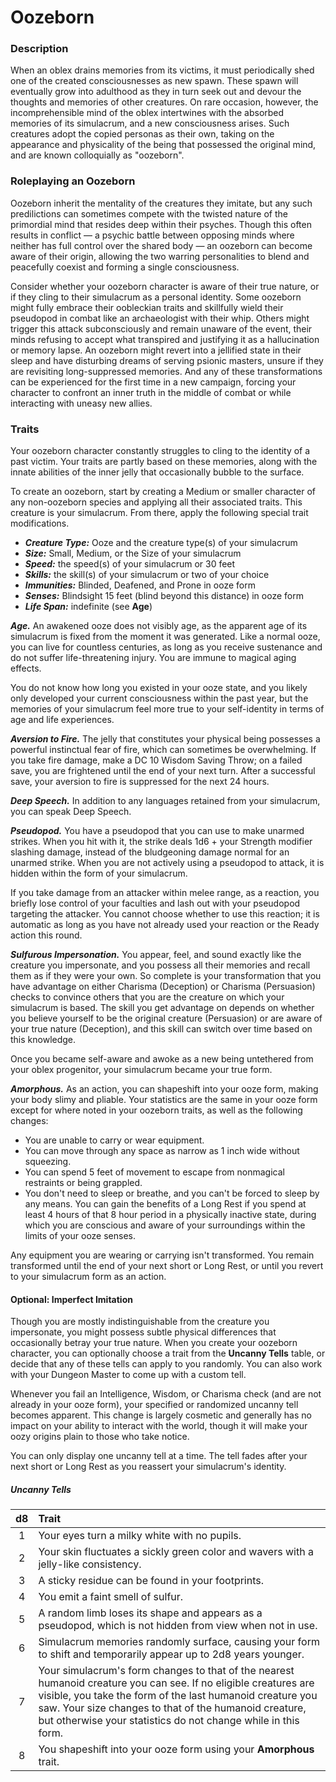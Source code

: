 # Oozeborn

### Description

When an oblex drains memories from its victims, it must periodically shed one of the created consciousnesses as new spawn. These spawn will eventually grow into adulthood as they in turn seek out and devour the thoughts and memories of other creatures. On rare occasion, however, the incomprehensible mind of the oblex intertwines with the absorbed memories of its simulacrum, and a new consciousness arises. Such creatures adopt the copied personas as their own, taking on the appearance and physicality of the being that possessed the original mind, and are known colloquially as "oozeborn".

### Roleplaying an Oozeborn

Oozeborn inherit the mentality of the creatures they imitate, but any such predilictions can sometimes compete with the twisted nature of the primordial mind that resides deep within their psyches. Though this often results in conflict — a psychic battle between opposing minds where neither has full control over the shared body — an oozeborn can become aware of their origin, allowing the two warring personalities to blend and peacefully coexist and forming a single consciousness.

Consider whether your oozeborn character is aware of their true nature, or if they cling to their simulacrum as a personal identity. Some oozeborn might fully embrace their oobleckian traits and skillfully wield their pseudopod in combat like an archaeologist with their whip. Others might trigger this attack subconsciously and remain unaware of the event, their minds refusing to accept what transpired and justifying it as a hallucination or memory lapse. An oozeborn might revert into a jellified state in their sleep and have disturbing dreams of serving psionic masters, unsure if they are revisiting long-suppressed memories. And any of these transformations can be experienced for the first time in a new campaign, forcing your character to confront an inner truth in the middle of combat or while interacting with uneasy new allies.

### Traits

Your oozeborn character constantly struggles to cling to the identity of a past victim. Your traits are partly based on these memories, along with the innate abilities of the inner jelly that occasionally bubble to the surface.

To create an oozeborn, start by creating a Medium or smaller character of any non-oozeborn species and applying all their associated traits. This creature is your simulacrum. From there, apply the following special trait modifications.

- _**Creature Type:**_ Ooze and the creature type(s) of your simulacrum
- _**Size:**_ Small, Medium, or the Size of your simulacrum
- _**Speed:**_ the speed(s) of your simulacrum or 30 feet
- _**Skills:**_ the skill(s) of your simulacrum or two of your choice
- _**Immunities:**_ Blinded, Deafened, and Prone in ooze form
- _**Senses:**_ Blindsight 15 feet (blind beyond this distance) in ooze form
- _**Life Span:**_ indefinite (see **Age**)

_**Age.**_ An awakened ooze does not visibly age, as the apparent age of its simulacrum is fixed from the moment it was generated. Like a normal ooze, you can live for countless centuries, as long as you receive sustenance and do not suffer life-threatening injury. You are immune to magical aging effects.

You do not know how long you existed in your ooze state, and you likely only developed your current consciousness within the past year, but the memories of your simulacrum feel more true to your self-identity in terms of age and life experiences.

_**Aversion to Fire.**_ The jelly that constitutes your physical being possesses a powerful instinctual fear of fire, which can sometimes be overwhelming. If you take fire damage, make a DC 10 Wisdom Saving Throw; on a failed save, you are frightened until the end of your next turn. After a successful save, your aversion to fire is suppressed for the next 24 hours.

_**Deep Speech.**_ In addition to any languages retained from your simulacrum, you can speak Deep Speech.

_**Pseudopod.**_ You have a pseudopod that you can use to make unarmed strikes. When you hit with it, the strike deals 1d6 + your Strength modifier slashing damage, instead of the bludgeoning damage normal for an unarmed strike. When you are not actively using a pseudopod to attack, it is hidden within the form of your simulacrum.

If you take damage from an attacker within melee range, as a reaction, you briefly lose control of your faculties and lash out with your pseudopod targeting the attacker. You cannot choose whether to use this reaction; it is automatic as long as you have not already used your reaction or the Ready action this round.

_**Sulfurous Impersonation.**_ You appear, feel, and sound exactly like the creature you impersonate, and you possess all their memories and recall them as if they were your own. So complete is your transformation that you have advantage on either Charisma (Deception) or Charisma (Persuasion) checks to convince others that you are the creature on which your simulacrum is based. The skill you get advantage on depends on whether you believe yourself to be the original creature (Persuasion) or are aware of your true nature (Deception), and this skill can switch over time based on this knowledge.

Once you became self-aware and awoke as a new being untethered from your oblex progenitor, your simulacrum became your true form.

_**Amorphous.**_ As an action, you can shapeshift into your ooze form, making your body slimy and pliable. Your statistics are the same in your ooze form except for where noted in your oozeborn traits, as well as the following changes:

- You are unable to carry or wear equipment.
- You can move through any space as narrow as 1 inch wide without squeezing.
- You can spend 5 feet of movement to escape from nonmagical restraints or being grappled.
- You don't need to sleep or breathe, and you can't be forced to sleep by any means. You can gain the benefits of a Long Rest if you spend at least 4 hours of that 8 hour period in a physically inactive state, during which you are conscious and aware of your surroundings within the limits of your ooze senses.

Any equipment you are wearing or carrying isn't transformed. You remain transformed until the end of your next short or Long Rest, or until you revert to your simulacrum form as an action.

#### Optional: Imperfect Imitation

Though you are mostly indistinguishable from the creature you impersonate, you might possess subtle physical differences that occasionally betray your true nature. When you create your oozeborn character, you can optionally choose a trait from the **Uncanny Tells** table, or decide that any of these tells can apply to you randomly. You can also work with your Dungeon Master to come up with a custom tell.

Whenever you fail an Intelligence, Wisdom, or Charisma check (and are not already in your ooze form), your specified or randomized uncanny tell becomes apparent. This change is largely cosmetic and generally has no impact on your ability to interact with the world, though it will make your oozy origins plain to those who take notice.

You can only display one uncanny tell at a time. The tell fades after your next short or Long Rest as you reassert your simulacrum's identity.

##### Uncanny Tells

| d8 | Trait |
|:-:|:-|
| 1 | Your eyes turn a milky white with no pupils. |
| 2 | Your skin fluctuates a sickly green color and wavers with a jelly-like consistency. |
| 3 | A sticky residue can be found in your footprints. |
| 4 | You emit a faint smell of sulfur. |
| 5 | A random limb loses its shape and appears as a pseudopod, which is not hidden from view when not in use. |
| 6 | Simulacrum memories randomly surface, causing your form to shift and temporarily appear up to 2d8 years younger. |
| 7 | Your simulacrum's form changes to that of the nearest humanoid creature you can see. If no eligible creatures are visible, you take the form of the last humanoid creature you saw. Your size changes to that of the humanoid creature, but otherwise your statistics do not change while in this form. |
| 8 | You shapeshift into your ooze form using your **Amorphous** trait. |
